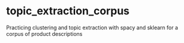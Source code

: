 # topic_extraction_corpus
Practicing clustering and topic extraction with spacy and sklearn for a corpus of product descriptions
